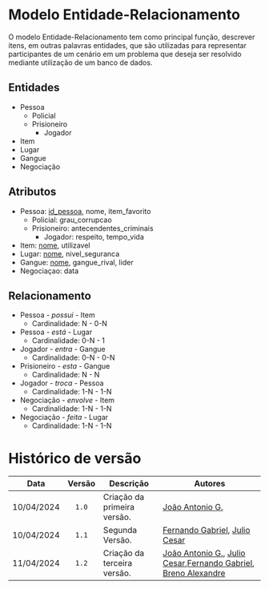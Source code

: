 # Modelo Entidade-Relacionamento

O modelo Entidade-Relacionamento tem como principal função, descrever itens, em outras palavras entidades, que são utilizadas para representar participantes de um cenário em um problema que deseja ser resolvido mediante utilização de um banco de dados.

## Entidades 

- Pessoa
  - Policial
  - Prisioneiro
    - Jogador
- Item
- Lugar
- Gangue
- Negociação

## Atributos

- Pessoa: <ins>id_pessoa</ins>, nome, item_favorito
  - Policial: grau_corrupcao
  - Prisioneiro: antecendentes_criminais
    - Jogador: respeito, tempo_vida
- Item: <ins>nome</ins>, utilizavel
- Lugar: <ins>nome</ins>, nivel_seguranca
- Gangue: <ins>nome</ins>, gangue_rival, lider 
- Negociaçao: data 

## Relacionamento

- Pessoa - *possui* - Item
  - Cardinalidade: N - 0-N
- Pessoa - *está* - Lugar
  - Cardinalidade: 0-N - 1
- Jogador - *entra* - Gangue
  - Cardinalidade: 0-N - 0-N
- Prisioneiro - *esta* - Gangue
  - Cardinalidade: N - N  
- Jogador - *troca* - Pessoa
  - Cardinalidade: 1-N - 1-N
- Negociação - *envolve* - Item
  - Cardinalidade: 1-N - 1-N
- Negociação - *feita* - Lugar
  - Cardinalidade: 1-N - 1-N

# Histórico de versão 

| Data | Versão | Descrição | Autores |
|:------:|:--------:|-----------|-------|
| 10/04/2024 | `1.0` | Criação da primeira versão. | [João Antonio G.](https://github.com/joaoseisei)
| 10/04/2024 | `1.1` | Segunda Versão. | [Fernando Gabriel](https://github.com/show-dawn),      [Julio Cesar](https://github.com/julio1099)
| 11/04/2024 | `1.2` | Criação da terceira versão. | [João Antonio G.](https://github.com/joaoseisei),  [Julio Cesar](https://github.com/julio1099),[Fernando Gabriel](https://github.com/show-dawn),         [Breno Alexandre](https://github.com/brenoalexandre0)
